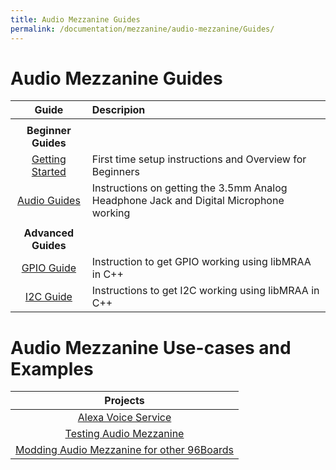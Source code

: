 ```yaml
---
title: Audio Mezzanine Guides
permalink: /documentation/mezzanine/audio-mezzanine/Guides/
---
```

# Audio Mezzanine Guides
| Guide                                                            | Descripion                                                                                |
|:----------------------------------------------------------------:|:------------------------------------------------------------------------------------------|
|                                                                  |                                                                                           |
| **Beginner Guides**                                              |                                                                                           |
| [Getting Started](beginner-guides/getting-started.md)            | First time setup instructions and Overview for Beginners                                  |
| [Audio Guides](beginner-guides/audio-guides.md)                  | Instructions on getting the 3.5mm Analog Headphone Jack and Digital Microphone working    |
|                                                                  |                                                                                           |
| **Advanced Guides**                                              |                                                                                           |
| [GPIO Guide](advanced-guides/gpio-guide.md)                      | Instruction to get GPIO working using libMRAA in C++                                      |
| [I2C Guide](advanced-guides/i2c-guide.md)                        | Instructions to get I2C working using libMRAA in C++                                      |


# Audio Mezzanine Use-cases and Examples

| Projects                                                                                                                                 |
|:----------------------------------------------------------------------------------------------------------------------------------------:|
| [Alexa Voice Service](https://developer.qualcomm.com/project/audio-mezzanine-board)                                                      |
| [Testing Audio Mezzanine](https://www.96boards.org/blog/openhours-community-minute-testing-96boards-audio-mezzanine-jean-marc-jobin/)    |
| [Modding Audio Mezzanine for other 96Boards](https://www.96boards.org/blog/modding-arrows-audio-mezzanine-96boards/)                     |
